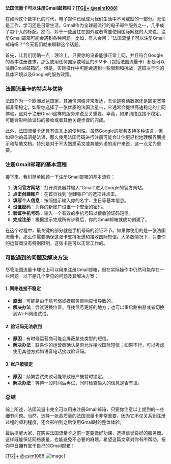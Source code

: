 **法国流量卡可以注册Gmail邮箱吗？[[TG💪+ @esim1088](https://t.me/s/esim1088)]**

在如今这个数字化的时代，电子邮件已经成为我们生活中不可或缺的一部分。无论是工作、学习还是日常生活，Gmail作为全球最流行的电子邮件服务之一，几乎成了每个人的标配。然而，对于一些居住在国外或者需要使用国际网络的人来说，注册Gmail邮箱可能会遇到各种问题。比如，有人会问：“法国流量卡可以注册Gmail邮箱吗？”今天我们就来聊聊这个话题。

首先，让我们明确一点：理论上，只要你的设备能够正常上网，并且符合Google的基本注册要求，那么使用任何国家或地区的SIM卡（包括法国流量卡）都是可以注册Gmail邮箱的。但是，实际操作中可能会遇到一些限制和挑战，这取决于你的具体环境以及Google的服务政策。

### 法国流量卡的特点与优势

法国作为一个欧洲发达国家，其通信网络非常发达，无论是移动数据还是固定宽带都非常稳定。如果你选择了一张优质的法国流量卡，它通常会提供高速稳定的上网体验，这对于注册Gmail这样的服务来说至关重要。毕竟，如果网络连接不稳定，可能会影响验证码的接收或者其他关键步骤的完成。

此外，法国流量卡还具有语言上的便利性。虽然Google的服务支持多种语言，但如果你的母语是法语，那么使用法国号码进行注册可能会让你更轻松地理解界面提示和帮助文档。特别是对于不太熟悉英文或其他外语的用户来说，这一点尤为重要。

### 注册Gmail邮箱的基本流程

接下来，我们简单回顾一下注册Gmail邮箱的基本流程：

1. **访问官方网站**：打开浏览器并输入“Gmail”进入Google的官方网站。
2. **点击创建账户**：在首页找到“创建账户”的选项并点击。
3. **填写个人信息**：按照提示输入你的名字、生日等基本信息。
4. **设置密码**：为你的新账户设置一个安全的密码。
5. **验证手机号码**：输入一个有效的手机号码以接收验证码短信。
6. **完成注册**：根据提示完成所有步骤后，你的Gmail邮箱就成功创建了。

在这个过程中，最关键的部分就是手机号码的验证环节。如果你使用的是一张法国流量卡，那么你需要确保这张卡支持发送和接收国际短信。大多数情况下，只要你的运营商没有特别限制，这张卡是可以正常工作的。

### 可能遇到的问题及解决方法

尽管法国流量卡理论上可以用来注册Gmail邮箱，但在实际操作中仍然可能存在一些问题。以下是几个常见的问题及其解决方案：

#### 1. 网络连接不稳定
- **原因**：可能是由于信号弱或者服务器响应慢导致的。
- **解决办法**：尝试更换位置，寻找信号更好的地方；也可以重启路由器或者切换到Wi-Fi网络试试。

#### 2. 验证码无法收到
- **原因**：有时候运营商可能会屏蔽某些类型的短信。
- **解决办法**：联系你的运营商确认是否允许接收国际短信；如果不行，可以考虑使用其他方式如语音电话接收验证码。

#### 3. 账户被锁定
- **原因**：频繁尝试失败可能导致账户被暂时锁定。
- **解决办法**：等待一段时间后再试，同时检查输入的信息是否有误。

### 总结

综上所述，法国流量卡完全可以用来注册Gmail邮箱，只要你注意以上提到的一些细节问题。当然，选择一张高质量的法国流量卡非常重要，因为它不仅关系到注册过程的顺利程度，还会影响到之后使用Gmail时的整体体验。

最后提醒大家，在购买法国流量卡之前一定要做好功课，选择信誉良好的服务商。这样既能保证网络质量，也能避免不必要的麻烦。希望这篇文章对你有所帮助，祝你早日拥有属于自己的Gmail邮箱！

[[TG💪+ @esim1088](https://t.me/s/esim1088) ![Image](https://i.postimg.cc/4NQfJmqS/Snipaste-2025-05-13-00-14-12.png)]